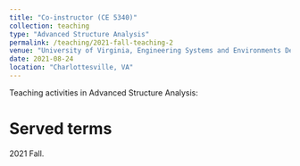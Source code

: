 ```yaml
---
title: "Co-instructor (CE 5340)"
collection: teaching
type: "Advanced Structure Analysis"
permalink: /teaching/2021-fall-teaching-2
venue: "University of Virginia, Engineering Systems and Environments Department (ESE)"
date: 2021-08-24
location: "Charlottesville, VA"
---
```


Teaching activities in Advanced Structure Analysis:

Served terms
======
2021 Fall.
